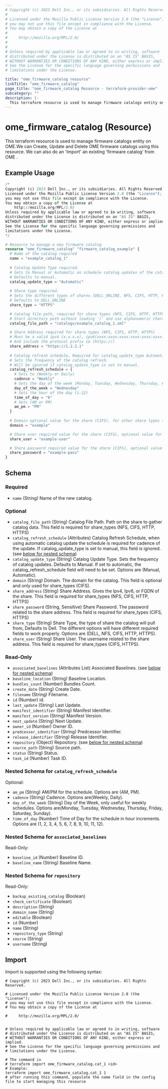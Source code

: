 ```yaml
---
# Copyright (c) 2023 Dell Inc., or its subsidiaries. All Rights Reserved.
# 
# Licensed under the Mozilla Public License Version 2.0 (the "License");
# you may not use this file except in compliance with the License.
# You may obtain a copy of the License at
# 
#     http://mozilla.org/MPL/2.0/
# 
# 
# Unless required by applicable law or agreed to in writing, software
# distributed under the License is distributed on an "AS IS" BASIS,
# WITHOUT WARRANTIES OR CONDITIONS OF ANY KIND, either express or implied.
# See the License for the specific language governing permissions and
# limitations under the License.

title: "ome_firmware_catalog resource"
linkTitle: "ome_firmware_catalog"
page_title: "ome_firmware_catalog Resource - terraform-provider-ome"
subcategory: ""
description: |-
  This terraform resource is used to manage firmware catalogs entity on OME.We can Create, Update and Delete OME firmware catalogs using this resource. We can also do an 'Import' an existing 'firmware catalog' from OME .
---
```


# ome_firmware_catalog (Resource)

This terraform resource is used to manage firmware catalogs entity on OME.We can Create, Update and Delete OME firmware catalogs using this resource. We can also do an 'Import' an existing 'firmware catalog' from OME .


## Example Usage

```terraform
/*
Copyright (c) 2023 Dell Inc., or its subsidiaries. All Rights Reserved.
Licensed under the Mozilla Public License Version 2.0 (the "License");
you may not use this file except in compliance with the License.
You may obtain a copy of the License at
    http://mozilla.org/MPL/2.0/
Unless required by applicable law or agreed to in writing, software
distributed under the License is distributed on an "AS IS" BASIS,
WITHOUT WARRANTIES OR CONDITIONS OF ANY KIND, either express or implied.
See the License for the specific language governing permissions and
limitations under the License.
*/

# Resource to manage a new firmware catalog
resource "ome_firmware_catalog" "firmware_catalog_example" {
  # Name of the catalog required
  name = "example_catalog_1"
  
  # Catalog Update Type required.
  # Sets to Manual or Automatic on schedule catalog updates of the catalog. 
  # Defaults to manual.
  catalog_update_type = "Automatic"
  
  # Share type required.
  # Sets the different types of shares (DELL_ONLINE, NFS, CIFS, HTTP, HTTPS)
  # Defaults to DELL_ONLINE
  share_type = "HTTPS"

  # Catalog file path, required for share types (NFS, CIFS, HTTP, HTTPS)
  # Start directory path without leading '/' and use alphanumeric characters. 
  catalog_file_path = "catalogs/example_catalog_1.xml"

  # Share Address required for share types (NFS, CIFS, HTTP, HTTPS)
  # Must be a valid ipv4 (x.x.x.x), ipv6(xxxx:xxxx:xxxx:xxxx:xxxx:xxxx:xxxx:xxxx), or fqdn(example.com)
  # And include the protocol prefix ie (https://)
  share_address = "https://1.2.2.1"
 
  # Catalog refresh schedule, Required for catalog_update_type Automatic.
  # Sets the frequency of the catalog refresh.
  # Will be ignored if catalog_update_type is set to manual.
  catalog_refresh_schedule = {
    # Sets to (Weekly or Daily)
    cadence = "Weekly"
    # Sets the day of the week (Monday, Tuesday, Wednesday, Thursday, Friday, Saturday, Sunday)
    day_of_the_week = "Wednesday"
    # Sets the hour of the day (1-12)
    time_of_day = "6"
    # Sets (AM or PM)
    am_pm = "PM"
  }
  
  # Domain optional value for the share (CIFS), for other share types this will be ignored
  domain = "example"

  # Share user required value for the share (CIFS), optional value for the share (HTTPS)
  share_user = "example-user"

  # Share password required value for the share (CIFS), optional value for the share (HTTPS)
  share_password = "example-pass"
}
```

<!-- schema generated by tfplugindocs -->
## Schema

### Required

- `name` (String) Name of the new catalog.

### Optional

- `catalog_file_path` (String) Catalog File Path. Path on the share to gather catalog data. This field is required for share_types (NFS, CIFS, HTTP, HTTPS)
- `catalog_refresh_schedule` (Attributes) Catalog Refresh Schedule, when using automatic catalog update the schedule is required for cadence of the update. If catalog_update_type is set to manual, this field is ignored. (see [below for nested schema](#nestedatt--catalog_refresh_schedule))
- `catalog_update_type` (String) Catalog Update Type. Sets the frequency of catalog updates. Defaults to Manual. If set to automatic, the catalog_refresh_schedule field will need to be set. Options are (Manual, Automatic).
- `domain` (String) Domain. The domain for the catalog. This field is optional and only used for share_types (CIFS).
- `share_address` (String) Share Address. Gives the Ipv4, Ipv6, or FQDN of the share. This field is required for share_types (NFS, CIFS, HTTP, HTTPS)
- `share_password` (String, Sensitive) Share Password. The password related to the share address. This field is required for share_types (CIFS, HTTPS)
- `share_type` (String) Share Type, the type of share the catalog will pull from, Defaults to Dell. The different options will have different required fields to work properly. Options are (DELL, NFS, CIFS, HTTP, HTTPS).
- `share_user` (String) Share User. The username related to the share address. This field is required for share_types (CIFS, HTTPS).

### Read-Only

- `associated_baselines` (Attributes List) Associated Baselines. (see [below for nested schema](#nestedatt--associated_baselines))
- `baseline_location` (String) Baseline Location.
- `bundles_count` (Number) Bundles Count.
- `create_date` (String) Create Date.
- `filename` (String) Filename.
- `id` (Number) id.
- `last_update` (String) Last Update.
- `manifest_identifier` (String) Manifest Identifier.
- `manifest_version` (String) Manifest Version.
- `next_update` (String) Next Update.
- `owner_id` (Number) Owner ID.
- `predcessor_identifier` (String) Predcessor Identifier.
- `release_identifier` (String) Release Identifier.
- `repository` (Object) Repository. (see [below for nested schema](#nestedatt--repository))
- `source_path` (String) Source path.
- `status` (String) Status.
- `task_id` (Number) Task ID.

<a id="nestedatt--catalog_refresh_schedule"></a>
### Nested Schema for `catalog_refresh_schedule`

Optional:

- `am_pm` (String) AM/PM for the schedule. Options are (AM, PM).
- `cadence` (String) Cadence. Options are(Weekly, Daily).
- `day_of_the_week` (String) Day of the Week, only useful for weekly schedules. Options are(Monday, Tuesday, Wednesday, Thursday, Friday, Saturday, Sunday).
- `time_of_day` (Number) Time of Day for the schedule in hour increments. Options are (1, 2, 3, 4, 5, 6, 7, 8, 9, 10, 11, 12).


<a id="nestedatt--associated_baselines"></a>
### Nested Schema for `associated_baselines`

Read-Only:

- `baseline_id` (Number) Baseline ID.
- `baseline_name` (String) Baseline Name.


<a id="nestedatt--repository"></a>
### Nested Schema for `repository`

Read-Only:

- `backup_existing_catalog` (Boolean)
- `check_certificate` (Boolean)
- `description` (String)
- `domain_name` (String)
- `editable` (Boolean)
- `id` (Number)
- `name` (String)
- `repository_type` (String)
- `source` (String)
- `username` (String)

## Import

Import is supported using the following syntax:

```shell
# Copyright (c) 2023 Dell Inc., or its subsidiaries. All Rights Reserved.

# Licensed under the Mozilla Public License Version 2.0 (the "License");
# you may not use this file except in compliance with the License.
# You may obtain a copy of the License at

#     http://mozilla.org/MPL/2.0/


# Unless required by applicable law or agreed to in writing, software
# distributed under the License is distributed on an "AS IS" BASIS,
# WITHOUT WARRANTIES OR CONDITIONS OF ANY KIND, either express or implied.
# See the License for the specific language governing permissions and
# limitations under the License.

# The command is
# terraform import ome_firmware_catalog.cat_1 <id>
# Example:
terraform import ome_firmware_catalog.cat_1 1
# after running this command, populate the name field in the config file to start managing this resource
```